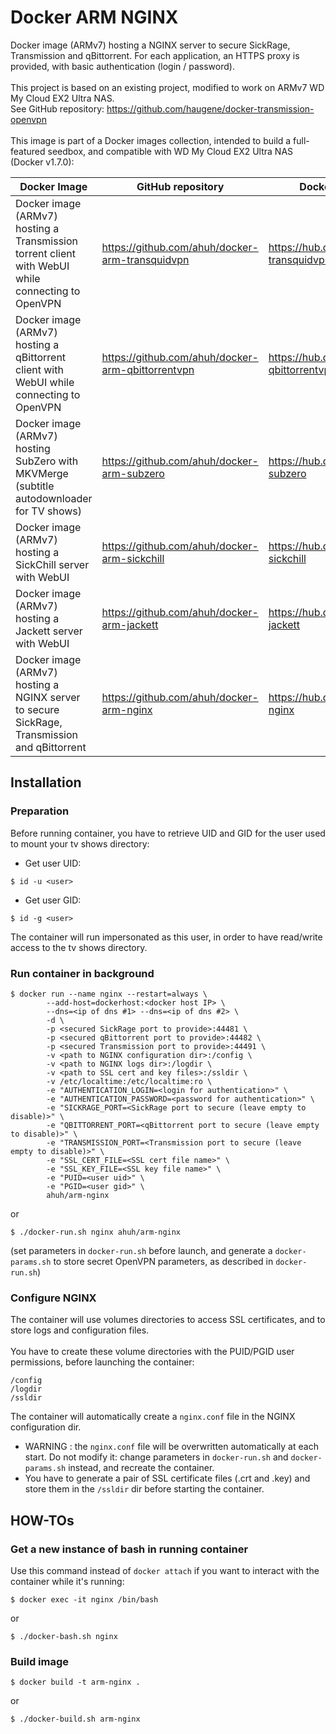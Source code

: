 # Docker ARM NGINX
Docker image (ARMv7) hosting a NGINX server to secure SickRage, Transmission and qBittorrent. For each application, an HTTPS proxy is provided, with basic authentication (login / password).<br />
<br />
This project is based on an existing project, modified to work on ARMv7 WD My Cloud EX2 Ultra NAS.<br />
See GitHub repository: https://github.com/haugene/docker-transmission-openvpn<br />
<br />
This image is part of a Docker images collection, intended to build a full-featured seedbox, and compatible with WD My Cloud EX2 Ultra NAS (Docker v1.7.0):

Docker Image | GitHub repository | Docker Hub repository
------------ | ----------------- | -----------------
Docker image (ARMv7) hosting a Transmission torrent client with WebUI while connecting to OpenVPN | https://github.com/ahuh/docker-arm-transquidvpn | https://hub.docker.com/r/ahuh/arm-transquidvpn
Docker image (ARMv7) hosting a qBittorrent client with WebUI while connecting to OpenVPN | https://github.com/ahuh/docker-arm-qbittorrentvpn | https://hub.docker.com/r/ahuh/arm-qbittorrentvpn
Docker image (ARMv7) hosting SubZero with MKVMerge (subtitle autodownloader for TV shows) | https://github.com/ahuh/docker-arm-subzero | https://hub.docker.com/r/ahuh/arm-subzero
Docker image (ARMv7) hosting a SickChill server with WebUI | https://github.com/ahuh/docker-arm-sickchill | https://hub.docker.com/r/ahuh/arm-sickchill
Docker image (ARMv7) hosting a Jackett server with WebUI | https://github.com/ahuh/docker-arm-jackett | https://hub.docker.com/r/ahuh/arm-jackett
Docker image (ARMv7) hosting a NGINX server to secure SickRage, Transmission and qBittorrent | https://github.com/ahuh/docker-arm-nginx | https://hub.docker.com/r/ahuh/arm-nginx

## Installation

### Preparation
Before running container, you have to retrieve UID and GID for the user used to mount your tv shows directory:
* Get user UID:
```
$ id -u <user>
```
* Get user GID:
```
$ id -g <user>
```
The container will run impersonated as this user, in order to have read/write access to the tv shows directory.

### Run container in background
```
$ docker run --name nginx --restart=always \
		--add-host=dockerhost:<docker host IP> \
		--dns=<ip of dns #1> --dns=<ip of dns #2> \
		-d \
		-p <secured SickRage port to provide>:44481 \
		-p <secured qBittorrent port to provide>:44482 \
		-p <secured Transmission port to provide>:44491 \
		-v <path to NGINX configuration dir>:/config \
		-v <path to NGINX logs dir>:/logdir \
		-v <path to SSL cert and key files>:/ssldir \
		-v /etc/localtime:/etc/localtime:ro \
		-e "AUTHENTICATION_LOGIN=<login for authentication>" \
		-e "AUTHENTICATION_PASSWORD=<password for authentication>" \
		-e "SICKRAGE_PORT=<SickRage port to secure (leave empty to disable)>" \
		-e "QBITTORRENT_PORT=<qBittorrent port to secure (leave empty to disable)>" \
		-e "TRANSMISSION_PORT=<Transmission port to secure (leave empty to disable)>" \
		-e "SSL_CERT_FILE=<SSL cert file name>" \
		-e "SSL_KEY_FILE=<SSL key file name>" \
		-e "PUID=<user uid>" \
		-e "PGID=<user gid>" \
		ahuh/arm-nginx
```
or
```
$ ./docker-run.sh nginx ahuh/arm-nginx
```
(set parameters in `docker-run.sh` before launch, and generate a `docker-params.sh` to store secret OpenVPN parameters, as described in `docker-run.sh`)

### Configure NGINX
The container will use volumes directories to access SSL certificates, and to store logs and configuration files.<br />
<br />
You have to create these volume directories with the PUID/PGID user permissions, before launching the container:
```
/config
/logdir
/ssldir
```

The container will automatically create a `nginx.conf` file in the NGINX configuration dir.<br />
* WARNING : the `nginx.conf` file will be overwritten automatically at each start. Do not modify it: change parameters in `docker-run.sh` and `docker-params.sh` instead, and recreate the container.
* You have to generate a pair of SSL certificate files (.crt and .key) and store them in the `/ssldir` dir before starting the container.

## HOW-TOs

### Get a new instance of bash in running container
Use this command instead of `docker attach` if you want to interact with the container while it's running:
```
$ docker exec -it nginx /bin/bash
```
or
```
$ ./docker-bash.sh nginx
```

### Build image
```
$ docker build -t arm-nginx .
```
or
```
$ ./docker-build.sh arm-nginx
```
